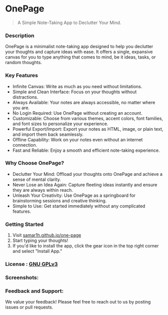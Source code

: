 # OnePage
> A Simple Note-Taking App to Declutter Your Mind.

### Description
OnePage is a minimalist note-taking app designed to help you declutter your thoughts and capture ideas with ease. It offers a single, expansive canvas for you to type anything that comes to mind, be it ideas, tasks, or random thoughts.

### Key Features
- Infinite Canvas: Write as much as you need without limitations.
- Simple and Clean Interface: Focus on your thoughts without distractions.
- Always Available: Your notes are always accessible, no matter where you are.
- No Login Required: Use OnePage without creating an account.
- Customizable: Choose from various themes, accent colors, font families, and font sizes to personalize your experience.
- Powerful Export/Import: Export your notes as HTML, image, or plain text, and import them back seamlessly.
- Offline Capability: Work on your notes even without an internet connection.
- Fast and Reliable: Enjoy a smooth and efficient note-taking experience.

### Why Choose OnePage?
- Declutter Your Mind: Offload your thoughts onto OnePage and achieve a sense of mental clarity.
- Never Lose an Idea Again: Capture fleeting ideas instantly and ensure they are always within reach.
- Unleash Your Creativity: Use OnePage as a springboard for brainstorming sessions and creative thinking.
- Simple to Use: Get started immediately without any complicated features.


### Getting Started
1. Visit [samar1h.github.io/one-page](https://samar1h.github.io/one-page/)
2. Start typing your thoughts!
3. If you'd like to install the app, click the gear icon in the top right corner and select "Install App."

### License : [GNU GPLv3](https://choosealicense.com/licenses/gpl-3.0/)


### Screenshots:



### Feedback and Support: 
We value your feedback! Please feel free to reach out to us by posting issues or pull requests.
